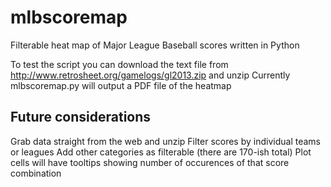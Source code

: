 mlbscoremap
===========

Filterable heat map of Major League Baseball scores written in Python

To test the script you can download the text file from http://www.retrosheet.org/gamelogs/gl2013.zip and unzip
Currently mlbscoremap.py will output a PDF file of the heatmap

Future considerations
----------------------
Grab data straight from the web and unzip
Filter scores by individual teams or leagues
Add other categories as filterable (there are 170-ish total)
Plot cells will have tooltips showing number of occurences of that score combination
